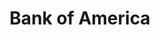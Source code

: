 ---
facebook: https://facebook.com/BankofAmerica
googleplus: https://plus.google.com/+BankofAmerica
instagram: https://instagram.com/bankofamerica
linkedin: https://linkedin.com/company/bank-of-america
logohandle: bankofamerica
pinterest: https://pinterest.com/bettermoneyhabits
sort: bankofamerica
title: Bank of America
twitter: https://x.com/BankofAmerica
website: https://www.bankofamerica.com/
wikipedia: https://en.wikipedia.org/wiki/Bank_of_America
youtube: https://youtube.com/bankofamerica
---